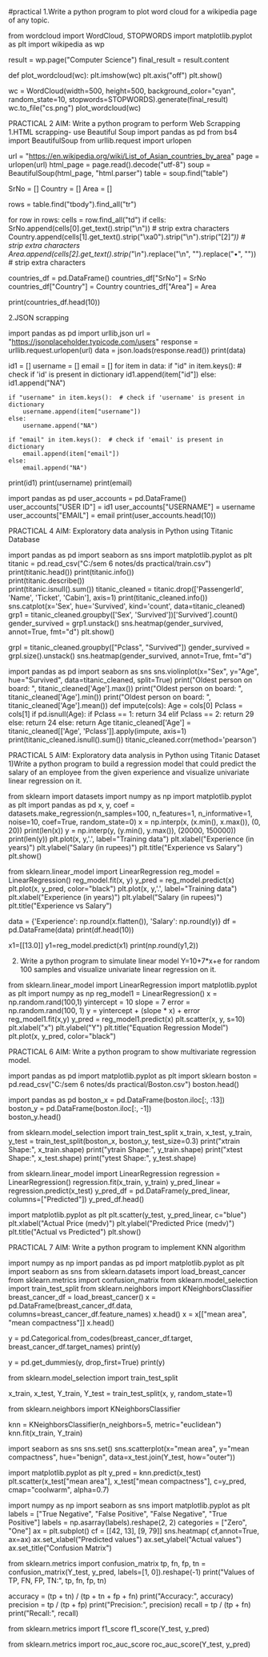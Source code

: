 #practical 1.Write a python program to plot word cloud for a wikipedia page of any topic. 

from wordcloud import WordCloud, STOPWORDS
import matplotlib.pyplot as plt
import wikipedia as wp

result = wp.page("Computer Science")
final_result = result.content

def plot_wordcloud(wc):
    plt.imshow(wc)
    plt.axis("off")
    plt.show()

wc = WordCloud(width=500, height=500, background_color="cyan", random_state=10, stopwords=STOPWORDS).generate(final_result)
wc.to_file("cs.png")
plot_wordcloud(wc)

PRACTICAL 2 
AIM: Write a python program to perform Web Scrapping 
1.HTML scrapping- use Beautiful Soup
import pandas as pd
from bs4 import BeautifulSoup
from urllib.request import urlopen

url = "https://en.wikipedia.org/wiki/List_of_Asian_countries_by_area"
page = urlopen(url)
html_page = page.read().decode("utf-8")
soup = BeautifulSoup(html_page, "html.parser")
table = soup.find("table")

SrNo = []
Country = []
Area = []

rows = table.find("tbody").find_all("tr")

for row in rows:
    cells = row.find_all("td")
    if cells:
        SrNo.append(cells[0].get_text().strip("\n"))  # strip extra characters
        Country.append(cells[1].get_text().strip("\xa0").strip("\n").strip("\[2]*"))  # strip extra characters
        Area.append(cells[2].get_text().strip("\n*").replace("\n", "").replace("•", ""))  # strip extra characters

countries_df = pd.DataFrame()
countries_df["SrNo"] = SrNo
countries_df["Country"] = Country
countries_df["Area"] = Area

print(countries_df.head(10))

2.JSON scrapping 

import pandas as pd
import urllib,json
url = "https://jsonplaceholder.typicode.com/users"
response = urllib.request.urlopen(url)
data = json.loads(response.read())
print(data)

id1 = []
username = []
email = []
for item in data:
    if "id" in item.keys():  # check if 'id' is present in dictionary
        id1.append(item["id"])
    else:
        id1.append("NA")

    if "username" in item.keys():  # check if 'username' is present in dictionary
        username.append(item["username"])
    else:
        username.append("NA")

    if "email" in item.keys():  # check if 'email' is present in dictionary
        email.append(item["email"])
    else:
        email.append("NA")
print(id1)
print(username)
print(email)


import pandas as pd
user_accounts = pd.DataFrame()
user_accounts["USER ID"] = id1
user_accounts["USERNAME"] = username
user_accounts["EMAIL"] = email
print(user_accounts.head(10))

PRACTICAL 4 
AIM: Exploratory data analysis in Python using Titanic Database

import pandas as pd
import seaborn as sns
import matplotlib.pyplot as plt
titanic = pd.read_csv("C:/sem 6 notes/ds practical/train.csv")
print(titanic.head())
print(titanic.info())  
print(titanic.describe())  
print(titanic.isnull().sum())
titanic_cleaned = titanic.drop(['PassengerId', 'Name', 'Ticket', 'Cabin'], axis=1)
print(titanic_cleaned.info())
sns.catplot(x='Sex', hue='Survived', kind='count', data=titanic_cleaned)
grp1 = titanic_cleaned.groupby(['Sex', 'Survived'])['Survived'].count()
gender_survived = grp1.unstack()
sns.heatmap(gender_survived, annot=True, fmt="d")
plt.show()

grpl = titanic_cleaned.groupby(["Pclass", "Survived"])
gender_survived = grpl.size().unstack()
sns.heatmap(gender_survived, annot=True, fmt="d")

import pandas as pd
import seaborn as sns
sns.violinplot(x="Sex", y="Age", hue="Survived", data=titanic_cleaned, split=True)
print("Oldest person on board: ", titanic_cleaned['Age'].max())
print("Oldest person on board: ", titanic_cleaned['Age'].min())
print("Oldest person on board: ", titanic_cleaned['Age'].mean())
def impute(cols):
    Age = cols[0]
    Pclass = cols[1]
    if pd.isnull(Age):
        if Pclass == 1:
            return 34
        elif Pclass == 2:
            return 29 
        else:
            return 24
    else:
        return Age
titanic_cleaned['Age'] = titanic_cleaned[['Age', 'Pclass']].apply(impute, axis=1)
print(titanic_cleaned.isnull().sum())
titanic_cleaned.corr(method='pearson')

PRACTICAL 5 
AIM: Exploratory data analysis in Python using Titanic Dataset 
1)Write a python program to build a regression model that could predict the 
salary of an employee from the given experience and visualize univariate linear 
regression on it.

from sklearn import datasets
import numpy as np
import matplotlib.pyplot as plt
import pandas as pd
x, y, coef = datasets.make_regression(n_samples=100, n_features=1, n_informative=1, noise=10, coef=True, random_state=0)
x = np.interp(x, (x.min(), x.max()), (0, 20))
print(len(x))
y = np.interp(y, (y.min(), y.max()), (20000, 150000))
print(len(y))
plt.plot(x, y,'.', label="Training data")
plt.xlabel("Experience (in years)")
plt.ylabel("Salary (in rupees)")
plt.title("Experience vs Salary")
plt.show()

from sklearn.linear_model import LinearRegression
reg_model = LinearRegression()
reg_model.fit(x, y)
y_pred = reg_model.predict(x)
plt.plot(x, y_pred, color="black")
plt.plot(x, y,'.', label="Training data")
plt.xlabel("Experience (in years)")
plt.ylabel("Salary (in rupees)")
plt.title("Experience vs Salary")

data = {'Experience': np.round(x.flatten()), 'Salary': np.round(y)}
df = pd.DataFrame(data)
print(df.head(10))

x1=[[13.0]]
y1=reg_model.predict(x1)
print(np.round(y1,2))

2) Write a python program to simulate linear model Y=10+7*x+e for random 100 
samples and visualize univariate linear regression on it.

from sklearn.linear_model import LinearRegression 
import matplotlib.pyplot as plt 
import numpy as np 
reg_model1 = LinearRegression() 
x = np.random.rand(100,1) 
yintercept = 10 
slope = 7 
error = np.random.rand(100, 1) 
y = yintercept + (slope * x) + error
reg_model1.fit(x,y) 
y_pred = reg_model1.predict(x)
plt.scatter(x, y, s=10) 
plt.xlabel("x") 
plt.ylabel("Y") 
plt.title("Equation Regression Model") 
plt.plot(x, y_pred, color="black") 

PRACTICAL 6 
AIM: Write a python program to show multivariate regression model. 

import pandas as pd
import matplotlib.pyplot as plt
import sklearn
boston = pd.read_csv("C:/sem 6 notes/ds practical/Boston.csv")
boston.head()

import pandas as pd
boston_x = pd.DataFrame(boston.iloc[:, :13])  
boston_y = pd.DataFrame(boston.iloc[:, -1])   
boston_y.head()

from sklearn.model_selection import train_test_split
x_train, x_test, y_train, y_test = train_test_split(boston_x, boston_y, test_size=0.3)
print("xtrain Shape:", x_train.shape)
print("ytrain Shape:", y_train.shape)
print("xtest Shape:", x_test.shape)
print("ytest Shape:", y_test.shape)

from sklearn.linear_model import LinearRegression
regression = LinearRegression()
regression.fit(x_train, y_train)
y_pred_linear = regression.predict(x_test)
y_pred_df = pd.DataFrame(y_pred_linear, columns=["Predicted"])
y_pred_df.head()

import matplotlib.pyplot as plt
plt.scatter(y_test, y_pred_linear, c="blue")
plt.xlabel("Actual Price (medv)")
plt.ylabel("Predicted Price (medv)")
plt.title("Actual vs Predicted")
plt.show()

PRACTICAL 7 
AIM: Write a python program to implement KNN algorithm

import numpy as np
import pandas as pd
import matplotlib.pyplot as plt
import seaborn as sns
from sklearn.datasets import load_breast_cancer
from sklearn.metrics import confusion_matrix
from sklearn.model_selection import train_test_split
from sklearn.neighbors import KNeighborsClassifier
breast_cancer_df = load_breast_cancer()
x = pd.DataFrame(breast_cancer_df.data, columns=breast_cancer_df.feature_names)
x.head()
x = x[["mean area", "mean compactness"]]
x.head()

y = pd.Categorical.from_codes(breast_cancer_df.target, breast_cancer_df.target_names)
print(y)

y = pd.get_dummies(y, drop_first=True)
print(y)

from sklearn.model_selection import train_test_split

x_train, x_test, Y_train, Y_test = train_test_split(x, y, random_state=1)

from sklearn.neighbors import KNeighborsClassifier

knn = KNeighborsClassifier(n_neighbors=5, metric="euclidean")
knn.fit(x_train, Y_train)

import seaborn as sns
sns.set()
sns.scatterplot(x="mean area", y="mean compactness", hue="benign", data=x_test.join(Y_test, how="outer"))

import matplotlib.pyplot as plt
y_pred = knn.predict(x_test)
plt.scatter(x_test["mean area"], x_test["mean compactness"], c=y_pred, cmap="coolwarm", alpha=0.7)

import numpy as np
import seaborn as sns
import matplotlib.pyplot as plt
labels = ["True Negative", "False Positive", "False Negative", "True Positive"]
labels = np.asarray(labels).reshape(2, 2)
categories = ["Zero", "One"]
ax = plt.subplot()
cf = [[42, 13], [9, 79]]
sns.heatmap( cf,annot=True, ax=ax)
ax.set_xlabel("Predicted values")
ax.set_ylabel("Actual values")
ax.set_title("Confusion Matrix")

from sklearn.metrics import confusion_matrix
tp, fn, fp, tn = confusion_matrix(Y_test, y_pred, labels=[1, 0]).reshape(-1)
print("Values of TP, FN, FP, TN:", tp, fn, fp, tn)

accuracy = (tp + tn) / (tp + tn + fp + fn)
print("Accuracy:", accuracy)
precision = tp / (tp + fp)
print("Precision:", precision)
recall = tp / (tp + fn)
print("Recall:", recall)

from sklearn.metrics import f1_score
f1_score(Y_test, y_pred)

from sklearn.metrics import roc_auc_score
roc_auc_score(Y_test, y_pred)










